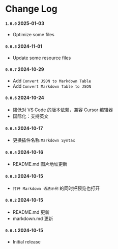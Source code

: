 # Change Log

#### `1.0.0` 2025-01-03

- Optimize some files

#### `0.0.8` 2024-11-01

- Update some resource files

#### `0.0.7` 2024-10-29

- Add `Convert JSON to Markdown Table`
- Add `Convert Markdown Table to JSON`

#### `0.0.6` 2024-10-24

- 降低对 VS Code 的版本依赖，兼容 Cursor 编辑器
- 国际化：支持英文

#### `0.0.5` 2024-10-17

- 更换插件名称 `Markdown Syntax`

#### `0.0.4` 2024-10-16

- README.md 图片地址更新

#### `0.0.3` 2024-10-15

- `打开 Markdown 语法示例` 的同时把预览也打开

#### `0.0.2` 2024-10-15

- README.md 更新
- markdown.md 更新

#### `0.0.1` 2024-10-15

- Initial release